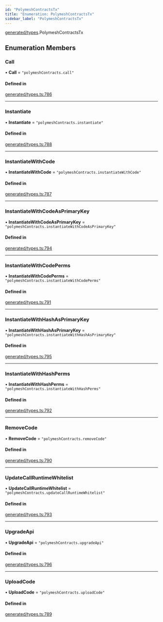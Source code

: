 ```yaml
---
id: "PolymeshContractsTx"
title: "Enumeration: PolymeshContractsTx"
sidebar_label: "PolymeshContractsTx"
---
```


[generated/types](../../../../modules/Generated/Types/Types.md).PolymeshContractsTx

## Enumeration Members

### Call

• **Call** = ``"polymeshContracts.call"``

#### Defined in

[generated/types.ts:786](https://github.com/PolymeshAssociation/polymesh-sdk/blob/995f17653/src/generated/types.ts#L786)

___

### Instantiate

• **Instantiate** = ``"polymeshContracts.instantiate"``

#### Defined in

[generated/types.ts:788](https://github.com/PolymeshAssociation/polymesh-sdk/blob/995f17653/src/generated/types.ts#L788)

___

### InstantiateWithCode

• **InstantiateWithCode** = ``"polymeshContracts.instantiateWithCode"``

#### Defined in

[generated/types.ts:787](https://github.com/PolymeshAssociation/polymesh-sdk/blob/995f17653/src/generated/types.ts#L787)

___

### InstantiateWithCodeAsPrimaryKey

• **InstantiateWithCodeAsPrimaryKey** = ``"polymeshContracts.instantiateWithCodeAsPrimaryKey"``

#### Defined in

[generated/types.ts:794](https://github.com/PolymeshAssociation/polymesh-sdk/blob/995f17653/src/generated/types.ts#L794)

___

### InstantiateWithCodePerms

• **InstantiateWithCodePerms** = ``"polymeshContracts.instantiateWithCodePerms"``

#### Defined in

[generated/types.ts:791](https://github.com/PolymeshAssociation/polymesh-sdk/blob/995f17653/src/generated/types.ts#L791)

___

### InstantiateWithHashAsPrimaryKey

• **InstantiateWithHashAsPrimaryKey** = ``"polymeshContracts.instantiateWithHashAsPrimaryKey"``

#### Defined in

[generated/types.ts:795](https://github.com/PolymeshAssociation/polymesh-sdk/blob/995f17653/src/generated/types.ts#L795)

___

### InstantiateWithHashPerms

• **InstantiateWithHashPerms** = ``"polymeshContracts.instantiateWithHashPerms"``

#### Defined in

[generated/types.ts:792](https://github.com/PolymeshAssociation/polymesh-sdk/blob/995f17653/src/generated/types.ts#L792)

___

### RemoveCode

• **RemoveCode** = ``"polymeshContracts.removeCode"``

#### Defined in

[generated/types.ts:790](https://github.com/PolymeshAssociation/polymesh-sdk/blob/995f17653/src/generated/types.ts#L790)

___

### UpdateCallRuntimeWhitelist

• **UpdateCallRuntimeWhitelist** = ``"polymeshContracts.updateCallRuntimeWhitelist"``

#### Defined in

[generated/types.ts:793](https://github.com/PolymeshAssociation/polymesh-sdk/blob/995f17653/src/generated/types.ts#L793)

___

### UpgradeApi

• **UpgradeApi** = ``"polymeshContracts.upgradeApi"``

#### Defined in

[generated/types.ts:796](https://github.com/PolymeshAssociation/polymesh-sdk/blob/995f17653/src/generated/types.ts#L796)

___

### UploadCode

• **UploadCode** = ``"polymeshContracts.uploadCode"``

#### Defined in

[generated/types.ts:789](https://github.com/PolymeshAssociation/polymesh-sdk/blob/995f17653/src/generated/types.ts#L789)
